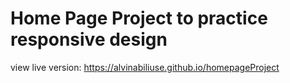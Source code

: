 # Home Page Project to practice responsive design

view live version: https://alvinabiliuse.github.io/homepageProject

